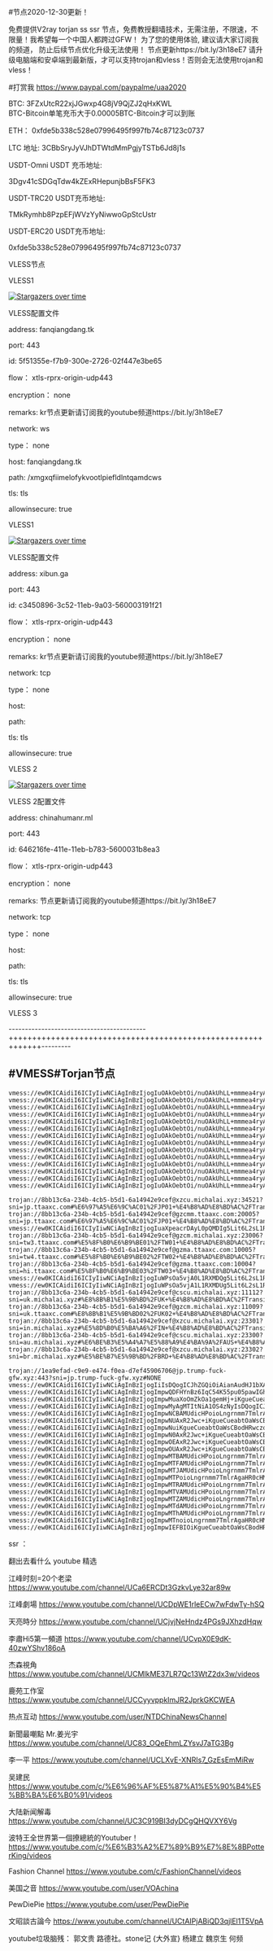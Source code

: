 #节点2020-12-30更新！

免费提供V2ray torjan ss ssr 节点，免费教授翻墙技术，无需注册，不限速，不限量！我希望每一个中国人都跨过GFW！
为了您的使用体验, 建议请大家订阅我的频道， 防止后续节点优化升级无法使用！   节点更新https://bit.ly/3h18eE7
请升级电脑端和安卓端到最新版，才可以支持trojan和vless！否则会无法使用trojan和vless！



#打赏我 https://www.paypal.com/paypalme/uaa2020

BTC:   3FZxUtcR22xjJGwxp4G8jV9QjZJ2qHxKWL                               
BTC-Bitcoin单笔充币大于0.00005BTC-Bitcoin才可以到账

ETH： 0xfde5b338c528e07996495f997fb74c87123c0737
  
LTC 地址:   3CBbSryJyVJhDTWtdMmPgjyTSTb6Jd8j1s



USDT-Omni USDT 充币地址:  

3Dgv41cSDGqTdw4kZExRHepunjbBsF5FK3

USDT-TRC20  USDT充币地址:

TMkRymhb8PzpEFjWVzYyNiwwoGpStcUstr

USDT-ERC20 USDT充币地址:
 
0xfde5b338c528e07996495f997fb74c87123c0737
 
 

VLESS节点



VLESS1

[![Stargazers over time](
https://github.com/JACKUSR2089/v2ray-subscribed/blob/master/fq.PNG)](https://starchart.cc/phlinhng/v2ray-tcp-tls-web)

VLESS配置文件

address:       fanqiangdang.tk

port:          443

id:           5f51355e-f7b9-300e-2726-02f447e3be65

flow：         xtls-rprx-origin-udp443

encryption：   none

remarks:     kr节点更新请订阅我的youtube频道https://bit.ly/3h18eE7

network:     ws

type：       none

host:       fanqiangdang.tk

path:        /xmgxqfiimelofykvootlpiefldlntqamdcws
   
tls:                                tls
  
allowinsecure:   true


VLESS1

[![Stargazers over time](
https://github.com/JACKUSR2089/v2ray-subscribed/blob/master/vless1.PNG)](https://starchart.cc/phlinhng/v2ray-tcp-tls-web)

VLESS配置文件

address:       xibun.ga

port:          443

id:           c3450896-3c52-11eb-9a03-560003191f21

flow：         xtls-rprx-origin-udp443

encryption：  none

remarks:    kr节点更新请订阅我的youtube频道https://bit.ly/3h18eE7

network:    tcp

type：      none

host:       

path:
   
tls:                                tls
  
allowinsecure:   true

VLESS 2

[![Stargazers over time](
https://github.com/JACKUSR2089/v2ray-subscribed/blob/master/0.PNG)](https://starchart.cc/phlinhng/v2ray-tcp-tls-web)


VLESS 2配置文件

address:       chinahumanr.ml 

port:          443

id:           646216fe-411e-11eb-b783-5600031b8ea3

flow：         xtls-rprx-origin-udp443

encryption：  none

remarks:    节点更新请订阅我的youtube频道https://bit.ly/3h18eE7

network:    tcp

type：      none

host:       

path:
   
tls:             tls
  
allowinsecure:   true

VLESS 3





------------------------------------------+++++++++++++++++++++++++++++++++++++++++++++++++++++++++++++---------
 
#VMESS#Torjan节点
----------------------------------------------------------------------------------------------------------------------------------------------------
~~~
vmess://ew0KICAidiI6ICIyIiwNCiAgInBzIjogIuOAkOebtOi/nuOAkUhLL+mmmea4ryAtIOeUteS/oeaOqOiNkCAtIDAxIiwNCiAgImFkZCI6ICIwMS5IS0cuQVNJQS5CSUdBSVJQT1JULk5FVCIsDQogICJwb3J0IjogIjgwIiwNCiAgImlkIjogIjc5N2NmMmEyLTZjMmItNGU2Ni05ZmJmLWIwN2VhMDQ1YTE1MCIsDQogICJhaWQiOiAiMiIsDQogICJuZXQiOiAid3MiLA0KICAidHlwZSI6ICJub25lIiwNCiAgImhvc3QiOiAiIiwNCiAgInBhdGgiOiAiIiwNCiAgInRscyI6ICIiDQp9
vmess://ew0KICAidiI6ICIyIiwNCiAgInBzIjogIuOAkOebtOi/nuOAkUhLL+mmmea4ryAtIOeUteS/oeaOqOiNkCAtIDAyIiwNCiAgImFkZCI6ICIwMi5IS0cuQVNJQS5CSUdBSVJQT1JULk5FVCIsDQogICJwb3J0IjogIjgwIiwNCiAgImlkIjogIjc5N2NmMmEyLTZjMmItNGU2Ni05ZmJmLWIwN2VhMDQ1YTE1MCIsDQogICJhaWQiOiAiMiIsDQogICJuZXQiOiAid3MiLA0KICAidHlwZSI6ICJub25lIiwNCiAgImhvc3QiOiAiIiwNCiAgInBhdGgiOiAiIiwNCiAgInRscyI6ICIiDQp9
vmess://ew0KICAidiI6ICIyIiwNCiAgInBzIjogIuOAkOebtOi/nuOAkUhLL+mmmea4ryAtIOeUteS/oeaOqOiNkCAtIDAzIiwNCiAgImFkZCI6ICIwMy5IS0cuQVNJQS5CSUdBSVJQT1JULk5FVCIsDQogICJwb3J0IjogIjgwIiwNCiAgImlkIjogIjc5N2NmMmEyLTZjMmItNGU2Ni05ZmJmLWIwN2VhMDQ1YTE1MCIsDQogICJhaWQiOiAiMiIsDQogICJuZXQiOiAid3MiLA0KICAidHlwZSI6ICJub25lIiwNCiAgImhvc3QiOiAiIiwNCiAgInBhdGgiOiAiIiwNCiAgInRscyI6ICIiDQp9
vmess://ew0KICAidiI6ICIyIiwNCiAgInBzIjogIuOAkOebtOi/nuOAkUhLL+mmmea4ryAtIOeUteS/oeaOqOiNkCAtIDA0IiwNCiAgImFkZCI6ICIwNC5IS0cuQVNJQS5CSUdBSVJQT1JULk5FVCIsDQogICJwb3J0IjogIjgwIiwNCiAgImlkIjogIjc5N2NmMmEyLTZjMmItNGU2Ni05ZmJmLWIwN2VhMDQ1YTE1MCIsDQogICJhaWQiOiAiMiIsDQogICJuZXQiOiAid3MiLA0KICAidHlwZSI6ICJub25lIiwNCiAgImhvc3QiOiAiIiwNCiAgInBhdGgiOiAiIiwNCiAgInRscyI6ICIiDQp9
vmess://ew0KICAidiI6ICIyIiwNCiAgInBzIjogIuOAkOebtOi/nuOAkUhLL+mmmea4ryAtIOeUteS/oeaOqOiNkCAtIDA1IiwNCiAgImFkZCI6ICIwNS5IS0cuQVNJQS5CSUdBSVJQT1JULk5FVCIsDQogICJwb3J0IjogIjgwIiwNCiAgImlkIjogIjc5N2NmMmEyLTZjMmItNGU2Ni05ZmJmLWIwN2VhMDQ1YTE1MCIsDQogICJhaWQiOiAiMiIsDQogICJuZXQiOiAid3MiLA0KICAidHlwZSI6ICJub25lIiwNCiAgImhvc3QiOiAiIiwNCiAgInBhdGgiOiAiIiwNCiAgInRscyI6ICIiDQp9
vmess://ew0KICAidiI6ICIyIiwNCiAgInBzIjogIuOAkOebtOi/nuOAkUhLL+mmmea4ryAtIOeUteS/oeaOqOiNkCAtIDA2IiwNCiAgImFkZCI6ICIwNi5IS0cuQVNJQS5CSUdBSVJQT1JULk5FVCIsDQogICJwb3J0IjogIjgwIiwNCiAgImlkIjogIjc5N2NmMmEyLTZjMmItNGU2Ni05ZmJmLWIwN2VhMDQ1YTE1MCIsDQogICJhaWQiOiAiMiIsDQogICJuZXQiOiAid3MiLA0KICAidHlwZSI6ICJub25lIiwNCiAgImhvc3QiOiAiIiwNCiAgInBhdGgiOiAiIiwNCiAgInRscyI6ICIiDQp9
vmess://ew0KICAidiI6ICIyIiwNCiAgInBzIjogIuOAkOebtOi/nuOAkUhLL+mmmea4ryAtIOeUteS/oeaOqOiNkCAtIDA3IiwNCiAgImFkZCI6ICIwNy5IS0cuQVNJQS5CSUdBSVJQT1JULk5FVCIsDQogICJwb3J0IjogIjgwIiwNCiAgImlkIjogIjc5N2NmMmEyLTZjMmItNGU2Ni05ZmJmLWIwN2VhMDQ1YTE1MCIsDQogICJhaWQiOiAiMiIsDQogICJuZXQiOiAid3MiLA0KICAidHlwZSI6ICJub25lIiwNCiAgImhvc3QiOiAiIiwNCiAgInBhdGgiOiAiIiwNCiAgInRscyI6ICIiDQp9
vmess://ew0KICAidiI6ICIyIiwNCiAgInBzIjogIuOAkOebtOi/nuOAkUhLL+mmmea4ryAtIOeUteS/oeaOqOiNkCAtIDA4IiwNCiAgImFkZCI6ICIwOC5IS0cuQVNJQS5CSUdBSVJQT1JULk5FVCIsDQogICJwb3J0IjogIjgwIiwNCiAgImlkIjogIjc5N2NmMmEyLTZjMmItNGU2Ni05ZmJmLWIwN2VhMDQ1YTE1MCIsDQogICJhaWQiOiAiMiIsDQogICJuZXQiOiAid3MiLA0KICAidHlwZSI6ICJub25lIiwNCiAgImhvc3QiOiAiIiwNCiAgInBhdGgiOiAiIiwNCiAgInRscyI6ICIiDQp9
vmess://ew0KICAidiI6ICIyIiwNCiAgInBzIjogIuOAkOebtOi/nuOAkUhLL+mmmea4ryAtIOeUteS/oeaOqOiNkCAtIDA5IiwNCiAgImFkZCI6ICIwOS5IS0cuQVNJQS5CSUdBSVJQT1JULk5FVCIsDQogICJwb3J0IjogIjgwIiwNCiAgImlkIjogIjc5N2NmMmEyLTZjMmItNGU2Ni05ZmJmLWIwN2VhMDQ1YTE1MCIsDQogICJhaWQiOiAiMiIsDQogICJuZXQiOiAid3MiLA0KICAidHlwZSI6ICJub25lIiwNCiAgImhvc3QiOiAiIiwNCiAgInBhdGgiOiAiIiwNCiAgInRscyI6ICIiDQp9
vmess://ew0KICAidiI6ICIyIiwNCiAgInBzIjogIuOAkOebtOi/nuOAkUhLL+mmmea4ryAtIOeUteS/oeaOqOiNkCAtIDEwIiwNCiAgImFkZCI6ICIxMC5IS0cuQVNJQS5CSUdBSVJQT1JULk5FVCIsDQogICJwb3J0IjogIjgwIiwNCiAgImlkIjogIjc5N2NmMmEyLTZjMmItNGU2Ni05ZmJmLWIwN2VhMDQ1YTE1MCIsDQogICJhaWQiOiAiMiIsDQogICJuZXQiOiAid3MiLA0KICAidHlwZSI6ICJub25lIiwNCiAgImhvc3QiOiAiIiwNCiAgInBhdGgiOiAiIiwNCiAgInRscyI6ICIiDQp9
vmess://ew0KICAidiI6ICIyIiwNCiAgInBzIjogIuOAkOebtOi/nuOAkUhLL+mmmea4ryAtIOiBlOmAmuenu+WKqOaOqOiNkCAtIDExIiwNCiAgImFkZCI6ICIxMS5IS0cuQVNJQS5CSUdBSVJQT1JULk5FVCIsDQogICJwb3J0IjogIjgwIiwNCiAgImlkIjogIjc5N2NmMmEyLTZjMmItNGU2Ni05ZmJmLWIwN2VhMDQ1YTE1MCIsDQogICJhaWQiOiAiMiIsDQogICJuZXQiOiAid3MiLA0KICAidHlwZSI6ICJub25lIiwNCiAgImhvc3QiOiAiIiwNCiAgInBhdGgiOiAiIiwNCiAgInRscyI6ICIiDQp9
vmess://ew0KICAidiI6ICIyIiwNCiAgInBzIjogIuOAkOebtOi/nuOAkUhLL+mmmea4ryAtIOiBlOmAmuenu+WKqOaOqOiNkCAtIDEyIiwNCiAgImFkZCI6ICIxMi5IS0cuQVNJQS5CSUdBSVJQT1JULk5FVCIsDQogICJwb3J0IjogIjgwIiwNCiAgImlkIjogIjc5N2NmMmEyLTZjMmItNGU2Ni05ZmJmLWIwN2VhMDQ1YTE1MCIsDQogICJhaWQiOiAiMiIsDQogICJuZXQiOiAid3MiLA0KICAidHlwZSI6ICJub25lIiwNCiAgImhvc3QiOiAiIiwNCiAgInBhdGgiOiAiIiwNCiAgInRscyI6ICIiDQp9
vmess://ew0KICAidiI6ICIyIiwNCiAgInBzIjogIuOAkOebtOi/nuOAkUhLL+mmmea4ryAtIOiBlOmAmuenu+WKqOaOqOiNkCAtIDEzIiwNCiAgImFkZCI6ICIxMy5IS0cuQVNJQS5CSUdBSVJQT1JULk5FVCIsDQogICJwb3J0IjogIjgwIiwNCiAgImlkIjogIjc5N2NmMmEyLTZjMmItNGU2Ni05ZmJmLWIwN2VhMDQ1YTE1MCIsDQogICJhaWQiOiAiMiIsDQogICJuZXQiOiAid3MiLA0KICAidHlwZSI6ICJub25lIiwNCiAgImhvc3QiOiAiIiwNCiAgInBhdGgiOiAiIiwNCiAgInRscyI6ICIiDQp9
vmess://ew0KICAidiI6ICIyIiwNCiAgInBzIjogIuOAkOebtOi/nuOAkUhLL+mmmea4ryAtIOiBlOmAmuenu+WKqOaOqOiNkCAtIDE0IiwNCiAgImFkZCI6ICIxNC5IS0cuQVNJQS5CSUdBSVJQT1JULk5FVCIsDQogICJwb3J0IjogIjgwIiwNCiAgImlkIjogIjc5N2NmMmEyLTZjMmItNGU2Ni05ZmJmLWIwN2VhMDQ1YTE1MCIsDQogICJhaWQiOiAiMiIsDQogICJuZXQiOiAid3MiLA0KICAidHlwZSI6ICJub25lIiwNCiAgImhvc3QiOiAiIiwNCiAgInBhdGgiOiAiIiwNCiAgInRscyI6ICIiDQp9

trojan://8bb13c6a-234b-4cb5-b5d1-6a14942e9cef@xzcu.michalai.xyz:34521?sni=jp.ttaaxc.com#%E6%97%A5%E6%9C%AC01%2FJP01+%E4%B8%AD%E8%BD%AC%2FTransit
trojan://8bb13c6a-234b-4cb5-b5d1-6a14942e9cef@gzcmm.ttaaxc.com:20005?sni=jp.ttaaxc.com#%E6%97%A5%E6%9C%AC01%2FJP01+%E4%B8%AD%E8%BD%AC%2FTransit+%E6%B5%8B%E8%AF%95
vmess://ew0KICAidiI6ICIyIiwNCiAgInBzIjogIuaXpeacrDAyL0pQMDIg5Lit6L2sL1RyYW5zaXQgdjIiLA0KICAiYWRkIjogImd6Y21tLnR0YWF4Yy5jb20iLA0KICAicG9ydCI6ICIxMDAwNyIsDQogICJpZCI6ICI4YmIxM2M2YS0yMzRiLTRjYjUtYjVkMS02YTE0OTQyZTljZWYiLA0KICAiYWlkIjogIjEiLA0KICAibmV0IjogIndzIiwNCiAgInR5cGUiOiAibm9uZSIsDQogICJob3N0IjogIiIsDQogICJwYXRoIjogIi8iLA0KICAidGxzIjogIiINCn0=
trojan://8bb13c6a-234b-4cb5-b5d1-6a14942e9cef@gzcm.michalai.xyz:23006?sni=tw3.ttaaxc.com#%E5%8F%B0%E6%B9%BE01%2FTW01+%E4%B8%AD%E8%BD%AC%2FTransit
trojan://8bb13c6a-234b-4cb5-b5d1-6a14942e9cef@gzma.ttaaxc.com:10005?sni=tw4.ttaaxc.com#%E5%8F%B0%E6%B9%BE02%2FTW02+%E4%B8%AD%E8%BD%AC%2FTransit
trojan://8bb13c6a-234b-4cb5-b5d1-6a14942e9cef@gzma.ttaaxc.com:10004?sni=hi.ttaaxc.com#%E5%8F%B0%E6%B9%BE03%2FTW03+%E4%B8%AD%E8%BD%AC%2FTransit
vmess://ew0KICAidiI6ICIyIiwNCiAgInBzIjogIuWPsOa5vjA0L1RXMDQg5Lit6L2sL1RyYW5zaXQgdjIiLA0KICAiYWRkIjogImd6bWEudHRhYXhjLmNvbSIsDQogICJwb3J0IjogIjEwMDAyIiwNCiAgImlkIjogIjhiYjEzYzZhLTIzNGItNGNiNS1iNWQxLTZhMTQ5NDJlOWNlZiIsDQogICJhaWQiOiAiMSIsDQogICJuZXQiOiAid3MiLA0KICAidHlwZSI6ICJub25lIiwNCiAgImhvc3QiOiAiIiwNCiAgInBhdGgiOiAiLyIsDQogICJ0bHMiOiAiIg0KfQ==
vmess://ew0KICAidiI6ICIyIiwNCiAgInBzIjogIuWPsOa5vjA1L1RXMDUg5Lit6L2sL1RyYW5zaXQgdjIiLA0KICAiYWRkIjogImd6bWEudHRhYXhjLmNvbSIsDQogICJwb3J0IjogIjEwMDAzIiwNCiAgImlkIjogIjhiYjEzYzZhLTIzNGItNGNiNS1iNWQxLTZhMTQ5NDJlOWNlZiIsDQogICJhaWQiOiAiMSIsDQogICJuZXQiOiAid3MiLA0KICAidHlwZSI6ICJub25lIiwNCiAgImhvc3QiOiAiIiwNCiAgInBhdGgiOiAiLyIsDQogICJ0bHMiOiAiIg0KfQ==
trojan://8bb13c6a-234b-4cb5-b5d1-6a14942e9cef@cscu.michalai.xyz:11112?sni=uk.michalai.xyz#%E8%8B%B1%E5%9B%BD%2FUK+%E4%B8%AD%E8%BD%AC%2FTransit+NF
trojan://8bb13c6a-234b-4cb5-b5d1-6a14942e9cef@gzcm.michalai.xyz:11009?sni=uk.ttaaxc.com#%E8%8B%B1%E5%9B%BD02%2FUK02+%E4%B8%AD%E8%BD%AC%2FTransit
trojan://8bb13c6a-234b-4cb5-b5d1-6a14942e9cef@xzcu.michalai.xyz:23301?sni=in.michalai.xyz#%E5%8D%B0%E5%BA%A6%2FIN+%E4%B8%AD%E8%BD%AC%2FTransit
trojan://8bb13c6a-234b-4cb5-b5d1-6a14942e9cef@cscu.michalai.xyz:23300?sni=au.michalai.xyz#%E6%BE%B3%E5%A4%A7%E5%88%A9%E4%BA%9A%2FAUS+%E4%B8%AD%E8%BD%AC%2FTransit
trojan://8bb13c6a-234b-4cb5-b5d1-6a14942e9cef@xzcu.michalai.xyz:23302?sni=br.michalai.xyz#%E5%BE%B7%E5%9B%BD%2FBRD+%E4%B8%AD%E8%BD%AC%2FTransit

trojan://1ea9efad-c9e9-e474-f0ea-d7ef45906706@jp.trump-fuck-gfw.xyz:443?sni=jp.trump-fuck-gfw.xyz#NONE
vmess://ew0KICAidiI6ICIyIiwNCiAgInBzIjogIiIsDQogICJhZGQiOiAianAudHJ1bXAtZnVjay1nZncueHl6IiwNCiAgInBvcnQiOiAiNDQzIiwNCiAgImlkIjogIjFlYTllZmFkLWM5ZTktZTQ3NC1mMGVhLWQ3ZWY0NTkwNjcwNiIsDQogICJhaWQiOiAiMSIsDQogICJuZXQiOiAiIiwNCiAgInR5cGUiOiAibm9uZSIsDQogICJob3N0IjogImpwLnRydW1wLWZ1Y2stZ2Z3Lnh5eiIsDQogICJwYXRoIjogIi96YWZsIiwNCiAgInRscyI6ICJ0bHMiDQp9
vmess://ew0KICAidiI6ICIyIiwNCiAgInBzIjogImpwQDFHYnBz6IqC54K55pu05pawIGh0dHBzOi8vYml0Lmx5LzNoMThlRTciLA0KICAiYWRkIjogImpwLnRydW1wLWZ1Y2stZ2Z3Lnh5eiIsDQogICJwb3J0IjogIjQ0MyIsDQogICJpZCI6ICIxZWE5ZWZhZC1jOWU5LWU0NzQtZjBlYS1kN2VmNDU5MDY3MDYiLA0KICAiYWlkIjogIjEiLA0KICAibmV0IjogIndzIiwNCiAgInR5cGUiOiAibm9uZSIsDQogICJob3N0IjogImpwLnRydW1wLWZ1Y2stZ2Z3Lnh5eiIsDQogICJwYXRoIjogIi96YWZsIiwNCiAgInRscyI6ICJ0bHMiDQp9
vmess://ew0KICAidiI6ICIyIiwNCiAgInBzIjogImpwMuaXoOmZkOa1gemHj+iKgueCueabtOaWsCBodHRwczovL2JpdC5seS8zaDE4ZUU3IiwNCiAgImFkZCI6ICJkb21haW4wOC5xaXU0Lm1sIiwNCiAgInBvcnQiOiAiNDQzIiwNCiAgImlkIjogIjFlYTllZmFkLWM5ZTktZTQ3NC1mMGVhLWQ3ZWY0NTkwNjcwNiIsDQogICJhaWQiOiAiMSIsDQogICJuZXQiOiAid3MiLA0KICAidHlwZSI6ICJub25lIiwNCiAgImhvc3QiOiAianAudHJ1bXAtZnVjay1nZncueHl6IiwNCiAgInBhdGgiOiAiL3phZmwiLA0KICAidGxzIjogInRscyINCn0=
vmess://ew0KICAidiI6ICIyIiwNCiAgInBzIjogImpwMyAgMTItNiA1OS4zNyIsDQogICJhZGQiOiAid3d3LmNsb3VkZmxhcmUuY29tIiwNCiAgInBvcnQiOiAiNDQzIiwNCiAgImlkIjogIjFlYTllZmFkLWM5ZTktZTQ3NC1mMGVhLWQ3ZWY0NTkwNjcwNiIsDQogICJhaWQiOiAiMSIsDQogICJuZXQiOiAid3MiLA0KICAidHlwZSI6ICJub25lIiwNCiAgImhvc3QiOiAianAudHJ1bXAtZnVjay1nZncueHl6IiwNCiAgInBhdGgiOiAiL3phZmwiLA0KICAidGxzIjogInRscyINCn0=
vmess://ew0KICAidiI6ICIyIiwNCiAgInBzIjogImpwNCBAMUdicHPoioLngrnmm7TmlrAgaHR0cHM6Ly9iaXQubHkvM2gxOGVFNyIsDQogICJhZGQiOiAid3d3LmRpZ2l0YWxvY2Vhbi5jb20iLA0KICAicG9ydCI6ICI0NDMiLA0KICAiaWQiOiAiMWVhOWVmYWQtYzllOS1lNDc0LWYwZWEtZDdlZjQ1OTA2NzA2IiwNCiAgImFpZCI6ICIxIiwNCiAgIm5ldCI6ICJ3cyIsDQogICJ0eXBlIjogIm5vbmUiLA0KICAiaG9zdCI6ICJqcC50cnVtcC1mdWNrLWdmdy54eXoiLA0KICAicGF0aCI6ICIvemFmbCIsDQogICJ0bHMiOiAidGxzIg0KfQ==
vmess://ew0KICAidiI6ICIyIiwNCiAgInBzIjogImpwNUAxR2Jwc+iKgueCueabtOaWsCBodHRwczovL2JpdC5seS8zaDE4ZUU3IiwNCiAgImFkZCI6ICJ3d3cuZ2FybWluLmNvbSIsDQogICJwb3J0IjogIjQ0MyIsDQogICJpZCI6ICIxZWE5ZWZhZC1jOWU5LWU0NzQtZjBlYS1kN2VmNDU5MDY3MDYiLA0KICAiYWlkIjogIjEiLA0KICAibmV0IjogIiIsDQogICJ0eXBlIjogIm5vbmUiLA0KICAiaG9zdCI6ICJqcC50cnVtcC1mdWNrLWdmdy54eXoiLA0KICAicGF0aCI6ICIvemFmbCIsDQogICJ0bHMiOiAidGxzIg0KfQ==
vmess://ew0KICAidiI6ICIyIiwNCiAgInBzIjogImpwNuiKgueCueabtOaWsCBodHRwczovL2JpdC5seS8zaDE4ZUU3IiwNCiAgImFkZCI6ICJhbXAuY2xvdWRmbGFyZS5jb20iLA0KICAicG9ydCI6ICI0NDMiLA0KICAiaWQiOiAiMWVhOWVmYWQtYzllOS1lNDc0LWYwZWEtZDdlZjQ1OTA2NzA2IiwNCiAgImFpZCI6ICIxIiwNCiAgIm5ldCI6ICIiLA0KICAidHlwZSI6ICJub25lIiwNCiAgImhvc3QiOiAianAudHJ1bXAtZnVjay1nZncueHl6IiwNCiAgInBhdGgiOiAiL3phZmwiLA0KICAidGxzIjogInRscyINCn0=
vmess://ew0KICAidiI6ICIyIiwNCiAgInBzIjogImpwN0AxR2Jwc+iKgueCueabtOaWsCBodHRwczovL2JpdC5seS8zaDE4ZUU3IiwNCiAgImFkZCI6ICIxMDQuMjAuMTMwLjQzIiwNCiAgInBvcnQiOiAiNDQzIiwNCiAgImlkIjogIjFlYTllZmFkLWM5ZTktZTQ3NC1mMGVhLWQ3ZWY0NTkwNjcwNiIsDQogICJhaWQiOiAiMSIsDQogICJuZXQiOiAid3MiLA0KICAidHlwZSI6ICJub25lIiwNCiAgImhvc3QiOiAianAudHJ1bXAtZnVjay1nZncueHl6IiwNCiAgInBhdGgiOiAiL3phZmwiLA0KICAidGxzIjogInRscyINCn0=
vmess://ew0KICAidiI6ICIyIiwNCiAgInBzIjogImpwOEAxR2Jwc+iKgueCueabtOaWsCBodHRwczovL2JpdC5seS8zaDE4ZUU3IiwNCiAgImFkZCI6ICIxMDQuMjUuMTA0LjI0MCIsDQogICJwb3J0IjogIjQ0MyIsDQogICJpZCI6ICIxZWE5ZWZhZC1jOWU5LWU0NzQtZjBlYS1kN2VmNDU5MDY3MDYiLA0KICAiYWlkIjogIjEiLA0KICAibmV0IjogIiIsDQogICJ0eXBlIjogIm5vbmUiLA0KICAiaG9zdCI6ICJqcC50cnVtcC1mdWNrLWdmdy54eXoiLA0KICAicGF0aCI6ICIvemFmbCIsDQogICJ0bHMiOiAidGxzIg0KfQ==
vmess://ew0KICAidiI6ICIyIiwNCiAgInBzIjogImpwOUAxR2Jwc+iKgueCueabtOaWsCBodHRwczovL2JpdC5seS8zaDE4ZUU3IiwNCiAgImFkZCI6ICIxMDQuMTYuMTYwLjExNCIsDQogICJwb3J0IjogIjQ0MyIsDQogICJpZCI6ICIxZWE5ZWZhZC1jOWU5LWU0NzQtZjBlYS1kN2VmNDU5MDY3MDYiLA0KICAiYWlkIjogIjEiLA0KICAibmV0IjogIndzIiwNCiAgInR5cGUiOiAibm9uZSIsDQogICJob3N0IjogImpwLnRydW1wLWZ1Y2stZ2Z3Lnh5eiIsDQogICJwYXRoIjogIi96YWZsIiwNCiAgInRscyI6ICJ0bHMiDQp9
vmess://ew0KICAidiI6ICIyIiwNCiAgInBzIjogImpwMTBAMUdicHPoioLngrnmm7TmlrAgaHR0cHM6Ly9iaXQubHkvM2gxOGVFNyIsDQogICJhZGQiOiAiMTA0LjE2LjExMC4yMzgiLA0KICAicG9ydCI6ICI0NDMiLA0KICAiaWQiOiAiMWVhOWVmYWQtYzllOS1lNDc0LWYwZWEtZDdlZjQ1OTA2NzA2IiwNCiAgImFpZCI6ICIxIiwNCiAgIm5ldCI6ICJ3cyIsDQogICJ0eXBlIjogIm5vbmUiLA0KICAiaG9zdCI6ICJqcC50cnVtcC1mdWNrLWdmdy54eXoiLA0KICAicGF0aCI6ICIvemFmbCIsDQogICJ0bHMiOiAidGxzIg0KfQ==
vmess://ew0KICAidiI6ICIyIiwNCiAgInBzIjogImpwMTFAMUdicHPoioLngrnmm7TmlrAgaHR0cHM6Ly9iaXQubHkvM2gxOGVFNyIsDQogICJhZGQiOiAiMTA0LjE4LjguMTU3IiwNCiAgInBvcnQiOiAiNDQzIiwNCiAgImlkIjogIjFlYTllZmFkLWM5ZTktZTQ3NC1mMGVhLWQ3ZWY0NTkwNjcwNiIsDQogICJhaWQiOiAiMSIsDQogICJuZXQiOiAid3MiLA0KICAidHlwZSI6ICJub25lIiwNCiAgImhvc3QiOiAianAudHJ1bXAtZnVjay1nZncueHl6IiwNCiAgInBhdGgiOiAiL3phZmwiLA0KICAidGxzIjogInRscyINCn0=
vmess://ew0KICAidiI6ICIyIiwNCiAgInBzIjogImpwMTJAMUdicHPoioLngrnmm7TmlrAgaHR0cHM6Ly9iaXQubHkvM2gxOGVFNyIsDQogICJhZGQiOiAiMTA0LjIwLjEzMC4xNzUiLA0KICAicG9ydCI6ICI0NDMiLA0KICAiaWQiOiAiMWVhOWVmYWQtYzllOS1lNDc0LWYwZWEtZDdlZjQ1OTA2NzA2IiwNCiAgImFpZCI6ICIxIiwNCiAgIm5ldCI6ICJ3cyIsDQogICJ0eXBlIjogIm5vbmUiLA0KICAiaG9zdCI6ICJqcC50cnVtcC1mdWNrLWdmdy54eXoiLA0KICAicGF0aCI6ICIvemFmbCIsDQogICJ0bHMiOiAidGxzIg0KfQ==
vmess://ew0KICAidiI6ICIyIiwNCiAgInBzIjogImpwMTPoioLngrnmm7TmlrAgaHR0cHM6Ly9iaXQubHkvM2gxOGVFNyIsDQogICJhZGQiOiAiMTA0LjIxLjIzOS4xNDciLA0KICAicG9ydCI6ICI0NDMiLA0KICAiaWQiOiAiMWVhOWVmYWQtYzllOS1lNDc0LWYwZWEtZDdlZjQ1OTA2NzA2IiwNCiAgImFpZCI6ICIxIiwNCiAgIm5ldCI6ICJ3cyIsDQogICJ0eXBlIjogIm5vbmUiLA0KICAiaG9zdCI6ICJqcC50cnVtcC1mdWNrLWdmdy54eXoiLA0KICAicGF0aCI6ICIvemFmbCIsDQogICJ0bHMiOiAidGxzIg0KfQ==
vmess://ew0KICAidiI6ICIyIiwNCiAgInBzIjogImpwMTRAMUdicHPoioLngrnmm7TmlrAgaHR0cHM6Ly9iaXQubHkvM2gxOGVFNyIsDQogICJhZGQiOiAiMTA0LjIyLjMuMyIsDQogICJwb3J0IjogIjQ0MyIsDQogICJpZCI6ICIxZWE5ZWZhZC1jOWU5LWU0NzQtZjBlYS1kN2VmNDU5MDY3MDYiLA0KICAiYWlkIjogIjEiLA0KICAibmV0IjogIndzIiwNCiAgInR5cGUiOiAibm9uZSIsDQogICJob3N0IjogImpwLnRydW1wLWZ1Y2stZ2Z3Lnh5eiIsDQogICJwYXRoIjogIi96YWZsIiwNCiAgInRscyI6ICJ0bHMiDQp9
vmess://ew0KICAidiI6ICIyIiwNCiAgInBzIjogImpwMTVAMUdicHPoioLngrnmm7TmlrAgaHR0cHM6Ly9iaXQubHkvM2gxOGVFNyIsDQogICJhZGQiOiAiMTA0LjIyLjQuMTgwIiwNCiAgInBvcnQiOiAiNDQzIiwNCiAgImlkIjogIjFlYTllZmFkLWM5ZTktZTQ3NC1mMGVhLWQ3ZWY0NTkwNjcwNiIsDQogICJhaWQiOiAiMSIsDQogICJuZXQiOiAid3MiLA0KICAidHlwZSI6ICJub25lIiwNCiAgImhvc3QiOiAianAudHJ1bXAtZnVjay1nZncueHl6IiwNCiAgInBhdGgiOiAiL3phZmwiLA0KICAidGxzIjogInRscyINCn0=
vmess://ew0KICAidiI6ICIyIiwNCiAgInBzIjogImpwMTZAMUdicHPoioLngrnmm7TmlrAgaHR0cHM6Ly9iaXQubHkvM2gxOGVFNyIsDQogICJhZGQiOiAiMTA0LjIyLjQ0LjUwIiwNCiAgInBvcnQiOiAiNDQzIiwNCiAgImlkIjogIjFlYTllZmFkLWM5ZTktZTQ3NC1mMGVhLWQ3ZWY0NTkwNjcwNiIsDQogICJhaWQiOiAiMSIsDQogICJuZXQiOiAiIiwNCiAgInR5cGUiOiAibm9uZSIsDQogICJob3N0IjogImpwLnRydW1wLWZ1Y2stZ2Z3Lnh5eiIsDQogICJwYXRoIjogIi96YWZsIiwNCiAgInRscyI6ICJ0bHMiDQp9
vmess://ew0KICAidiI6ICIyIiwNCiAgInBzIjogImpwMTdAMUdicHPoioLngrnmm7TmlrAgaHR0cHM6Ly9iaXQubHkvM2gxOGVFNyIsDQogICJhZGQiOiAiMTcyLjY3LjIyMy43NyIsDQogICJwb3J0IjogIjQ0MyIsDQogICJpZCI6ICIxZWE5ZWZhZC1jOWU5LWU0NzQtZjBlYS1kN2VmNDU5MDY3MDYiLA0KICAiYWlkIjogIjEiLA0KICAibmV0IjogIiIsDQogICJ0eXBlIjogIm5vbmUiLA0KICAiaG9zdCI6ICJqcC50cnVtcC1mdWNrLWdmdy54eXoiLA0KICAicGF0aCI6ICIvemFmbCIsDQogICJ0bHMiOiAidGxzIg0KfQ==
vmess://ew0KICAidiI6ICIyIiwNCiAgInBzIjogImpwMThAMUdicHPoioLngrnmm7TmlrAgaHR0cHM6Ly9iaXQubHkvM2gxOGVFNyIsDQogICJhZGQiOiAiMTcyLjY3LjIwOS41OCIsDQogICJwb3J0IjogIjQ0MyIsDQogICJpZCI6ICIxZWE5ZWZhZC1jOWU5LWU0NzQtZjBlYS1kN2VmNDU5MDY3MDYiLA0KICAiYWlkIjogIjEiLA0KICAibmV0IjogIndzIiwNCiAgInR5cGUiOiAibm9uZSIsDQogICJob3N0IjogImpwLnRydW1wLWZ1Y2stZ2Z3Lnh5eiIsDQogICJwYXRoIjogIi96YWZsIiwNCiAgInRscyI6ICJ0bHMiDQp9
vmess://ew0KICAidiI6ICIyIiwNCiAgInBzIjogImpwMTnoioLngrnmm7TmlrAgaHR0cHM6Ly9iaXQubHkvM2gxOGVFNyIsDQogICJhZGQiOiAiMTA0LjI1LjE3NS42OSIsDQogICJwb3J0IjogIjQ0MyIsDQogICJpZCI6ICIxZWE5ZWZhZC1jOWU5LWU0NzQtZjBlYS1kN2VmNDU5MDY3MDYiLA0KICAiYWlkIjogIjEiLA0KICAibmV0IjogIndzIiwNCiAgInR5cGUiOiAibm9uZSIsDQogICJob3N0IjogImpwLnRydW1wLWZ1Y2stZ2Z3Lnh5eiIsDQogICJwYXRoIjogIi96YWZsIiwNCiAgInRscyI6ICJ0bHMiDQp9
vmess://ew0KICAidiI6ICIyIiwNCiAgInBzIjogImpwIEFBIOiKgueCueabtOaWsCBodHRwczovL2JpdC5seS8zaDE4ZUU3IiwNCiAgImFkZCI6ICIxMDQuMjAuODEuMjQwIiwNCiAgInBvcnQiOiAiNDQzIiwNCiAgImlkIjogIjFlYTllZmFkLWM5ZTktZTQ3NC1mMGVhLWQ3ZWY0NTkwNjcwNiIsDQogICJhaWQiOiAiMSIsDQogICJuZXQiOiAid3MiLA0KICAidHlwZSI6ICJub25lIiwNCiAgImhvc3QiOiAianAudHJ1bXAtZnVjay1nZncueHl6IiwNCiAgInBhdGgiOiAiL3phZmwiLA0KICAidGxzIjogInRscyINCn0=

~~~



 ssr ：



 
翻出去看什么
youtube 精选

江峰时刻=20个老梁                 https://www.youtube.com/channel/UCa6ERCDt3GzkvLye32ar89w

江峰劇場                  https://www.youtube.com/channel/UCDpWE1rleECw7wFdwTy-hSQ

天亮時分                  https://www.youtube.com/channel/UCjvjNeHndz4PGs9JXhzdHqw

李肅Hi5第一頻道            https://www.youtube.com/channel/UCvpX0E9dK-40zwYShv186oA

杰森視角                   https://www.youtube.com/channel/UCMIkME37LR7Qc13WtZ2dx3w/videos           
 
鹿苑工作室                 https://www.youtube.com/channel/UCCyyvppkImJR2JprkGKCWEA

热点互动                   https://www.youtube.com/user/NTDChinaNewsChannel

新聞最嘲點 Mr.姜光宇        https://www.youtube.com/channel/UC83_OQeEhmLZYsvJ7aTG3Bg

李一平                     https://www.youtube.com/channel/UCLXvE-XNRIs7_GzEsEmMiRw

吴建民                     https://www.youtube.com/c/%E6%96%AF%E5%87%A1%E5%90%B4%E5%BB%BA%E6%B0%91/videos

大陆新闻解毒                https://www.youtube.com/channel/UC3C919BI3dyDCgQHQVXY6Vg

波特王全世界第一個撩總統的Youtuber！https://www.youtube.com/c/%E6%B3%A2%E7%89%B9%E7%8E%8BPotterKing/videos

Fashion Channel            https://www.youtube.com/c/FashionChannel/videos

美国之音                    https://www.youtube.com/user/VOAchina  

PewDiePie                  https://www.youtube.com/user/PewDiePie 

文昭談古論今                https://www.youtube.com/channel/UCtAIPjABiQD3qjlEl1T5VpA


youtube垃圾脑残： 郭文贵 路德社。stone记 {大外宣} 杨建立 魏京生 何频
